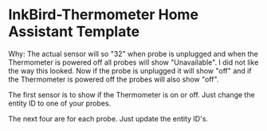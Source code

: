 # InkBird-Thermometer Home Assistant Template

Why:
The actual sensor will so "32" when probe is unplugged and when the Thermometer is powered off all probes will show "Unavailable".
I did not like the way this looked. Now if the probe is unplugged it will show "off" and if the Thermometer is powered off the probes will also show "off".


 The first sensor is to show if the Thermometer is on or off. Just change the entity ID to one of your probes.
 
 The next four are for each probe. Just update the entity ID's.
